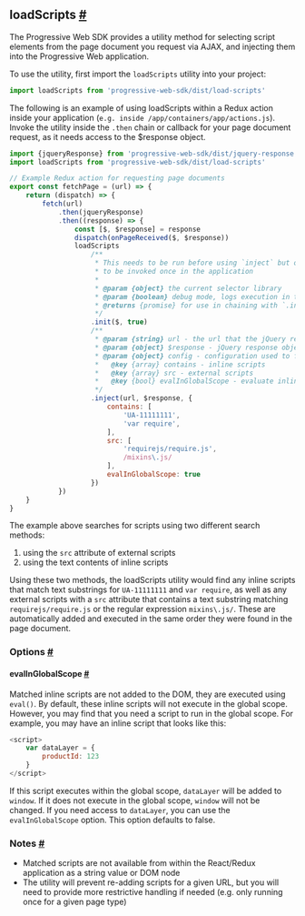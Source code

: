 ## loadScripts <a name="load-scripts" href="#load-scripts">#</a>

The Progressive Web SDK provides a utility method for selecting script elements from the page document you request via AJAX, and injecting them into the Progressive Web application.

To use the utility, first import the `loadScripts` utility into your project:

```javascript
import loadScripts from 'progressive-web-sdk/dist/load-scripts'
```

The following is an example of using loadScripts within a Redux action inside your application (`e.g. inside /app/containers/app/actions.js`). Invoke the utility inside the `.then` chain or callback for your page document request, as it needs access to the $response object.

```javascript
import {jqueryResponse} from 'progressive-web-sdk/dist/jquery-response'
import loadScripts from 'progressive-web-sdk/dist/load-scripts'

// Example Redux action for requesting page documents
export const fetchPage = (url) => {
    return (dispatch) => {
        fetch(url)
            .then(jqueryResponse)
            .then((response) => {
                const [$, $response] = response
                dispatch(onPageReceived($, $response))
                loadScripts
                    /**
                     * This needs to be run before using `inject` but only needs
                     * to be invoked once in the application
                     *
                     * @param {object} the current selector library
                     * @param {boolean} debug mode, logs execution in the console
                     * @returns {promise} for use in chaining with `.inject`
                     */
                    .init($, true)
                    /**
                     * @param {string} url - the url that the jQuery response is from
                     * @param {object} $response - jQuery response object from jQueryResponse
                     * @param {object} config - configuration used to find and process scripts
                     *   @key {array} contains - inline scripts
                     *   @key {array} src - external scripts
                     *   @key {bool} evalInGlobalScope - evaluate inline scripts within the global scope
                     */
                    .inject(url, $response, {
                        contains: [
                            'UA-11111111',
                            'var require',
                        ],
                        src: [
                            'requirejs/require.js',
                            /mixins\.js/
                        ],
                        evalInGlobalScope: true
                    })
            })
    }
}
```

The example above searches for scripts using two different search methods:
1. using the `src` attribute of external scripts
2. using the text contents of inline scripts

Using these two methods, the loadScripts utility would find any inline scripts that match text substrings for `UA-11111111` and `var require`, as well as any external scripts with a `src` attribute that contains a text substring matching `requirejs/require.js` or the regular expression `mixins\.js/`. These are automatically added and executed in the same order they were found in the page document.

### Options <a name="options" href="#options">#</a>

#### evalInGlobalScope <a name="eval-in-global-scope" href="#eval-in-global-scope">#</a>

Matched inline scripts are not added to the DOM, they are executed using `eval()`. By default, these inline scripts will not execute in the global scope. However, you may find that you need a script to run in the global scope. For example, you may have an inline script that looks like this:

```js
<script>
    var dataLayer = {
        productId: 123
    }
</script>
```

If this script executes within the global scope, `dataLayer` will be added to `window`. If it does not execute in the global scope, `window` will not be changed. If you need access to `dataLayer`, you can use the `evalInGlobalScope` option. This option defaults to false.

### Notes <a name="notes" href="#notes">#</a>
- Matched scripts are not available from within the React/Redux application as a string value or DOM node
- The utility will prevent re-adding scripts for a given URL, but you will need to provide more restrictive handling if needed (e.g. only running once for a given page type)
